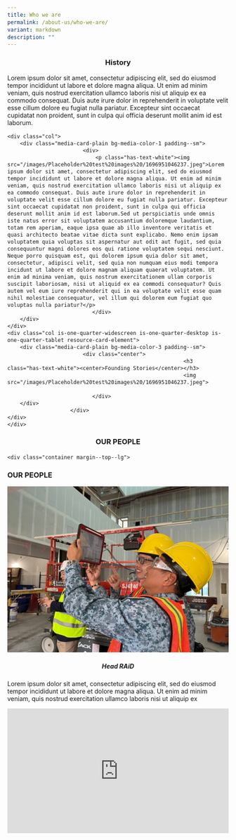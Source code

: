 ```yaml
---
title: Who we are
permalink: /about-us/who-we-are/
variant: markdown
description: ""
---
```

<style>
  .responsive-google-slides {
    position: relative;
    padding-bottom: 56.25%; /* 16:9 Ratio */
    height: 0;
    overflow: hidden;
  }
  .responsive-google-slides iframe {
    border: 0;
    position: absolute;
    top: 0;
    left: 0;
    width: 100% !important;
    height: 100% !important;
  }
</style>
<div class="container justify-content-center">
	<div class="row is-multiline">
	<div class="col is-one-quarter-widescreen is-one-quarter-desktop is-one-quarter-tablet resource-card-element">
		<div class="media-card-plain bg-media-color-3 padding--sm">
                            <div class="center">
															<h3 class="has-text-white"><center>History</center></h3>
                               </div>
		</div>
                        </div>
	<div class="col">
		<div class="media-card-plain bg-media-color-1 padding--lg">
                            <div>
                                <p class="has-text-white">Lorem ipsum dolor sit amet, consectetur adipiscing elit, sed do eiusmod tempor incididunt ut labore et dolore magna aliqua. Ut enim ad minim veniam, quis nostrud exercitation ullamco laboris nisi ut aliquip ex ea commodo consequat. Duis aute irure dolor in reprehenderit in voluptate velit esse cillum dolore eu fugiat nulla pariatur. Excepteur sint occaecat cupidatat non proident, sunt in culpa qui officia deserunt mollit anim id est laborum.</p>
                               </div>
		</div>
                        </div>
	</div>
	
<div class="row is-multiline">
	
	<div class="col">
		<div class="media-card-plain bg-media-color-1 padding--sm">
                            <div>
                                <p class="has-text-white"><img src="/images/Placeholder%20test%20images%20/1696951046237.jpeg">Lorem ipsum dolor sit amet, consectetur adipiscing elit, sed do eiusmod tempor incididunt ut labore et dolore magna aliqua. Ut enim ad minim veniam, quis nostrud exercitation ullamco laboris nisi ut aliquip ex ea commodo consequat. Duis aute irure dolor in reprehenderit in voluptate velit esse cillum dolore eu fugiat nulla pariatur. Excepteur sint occaecat cupidatat non proident, sunt in culpa qui officia deserunt mollit anim id est laborum.Sed ut perspiciatis unde omnis iste natus error sit voluptatem accusantium doloremque laudantium, totam rem aperiam, eaque ipsa quae ab illo inventore veritatis et quasi architecto beatae vitae dicta sunt explicabo. Nemo enim ipsam voluptatem quia voluptas sit aspernatur aut odit aut fugit, sed quia consequuntur magni dolores eos qui ratione voluptatem sequi nesciunt. Neque porro quisquam est, qui dolorem ipsum quia dolor sit amet, consectetur, adipisci velit, sed quia non numquam eius modi tempora incidunt ut labore et dolore magnam aliquam quaerat voluptatem. Ut enim ad minima veniam, quis nostrum exercitationem ullam corporis suscipit laboriosam, nisi ut aliquid ex ea commodi consequatur? Quis autem vel eum iure reprehenderit qui in ea voluptate velit esse quam nihil molestiae consequatur, vel illum qui dolorem eum fugiat quo voluptas nulla pariatur?</p>
                               </div>
		</div>
	</div>
	<div class="col is-one-quarter-widescreen is-one-quarter-desktop is-one-quarter-tablet resource-card-element">
		<div class="media-card-plain bg-media-color-3 padding--sm">
                            <div class="center">
															<h3 class="has-text-white"><center>Founding Stories</center></h3>
															<img src="/images/Placeholder%20test%20images%20/1696951046237.jpeg">

                               </div>
		</div>
                        </div>
	</div>
	</div>

<div class="container margin--top--lg">
<section class="bp-section is-paddingless" id="key-highlights">
  <div class="bp-container">
    <div class="row"><div class="key-highlights-text"><h3 class="has-text-weight-semibold has-text-white key-highlight-title is-uppercase padding--top--xs"><center class="has-text-white">OUR PEOPLE</center></h3></div></div>
  </div>
</section>
	</div>
	
	<div class="container margin--top--lg">
  <section class="bp-section is-paddingless" id="key-highlights">
    <div class="bp-container">
      <h3 class="has-text-weight-semibold has-text-white key-highlight-title is-uppercase has-text-centered">
        OUR PEOPLE
      </h3>
    </div>
  </section>
</div>

<div class="card mb-3 margin--lg">
  <div class="row g-0">
    <div class="col-md-4 margin--right--sm">
      <img alt="Head RAiD" class="img-fluid rounded-start" src="/images/1685636474423.jpeg">
    </div>
    <div class="col-md-8">
      <div class="card-body">
				<h5 class="card-title"><center>Head RAiD</center></h5>
        <p class="card-text">Lorem ipsum dolor sit amet, consectetur adipiscing elit, sed do eiusmod tempor incididunt ut labore et dolore magna aliqua. Ut enim ad minim veniam, quis nostrud exercitation ullamco laboris nisi ut aliquip ex </p>
      </div>
    </div>
  </div>
</div>
	
<div class="responsive-google-slides">
<iframe allowfullscreen="true" height="647" width="1100" frameborder="0" src="https://docs.google.com/presentation/d/e/2PACX-1vQw5qG_oAU9E4YtI1bBI0dhwynFCPhphrlPJVIUCCvDDN-zRexvOZdrOXfXVjM17Q2ApZd5_nfSbPcT/embed?start=false&amp;loop=false&amp;delayms=3000"></iframe>
</div>